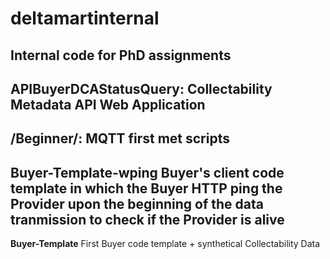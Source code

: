 # deltamartinternal
Internal code for PhD assignments
--
**APIBuyerDCAStatusQuery**:
Collectability Metadata API Web Application
--
**/Beginner/**:
MQTT first met scripts
--
**Buyer-Template-wping**
Buyer's client code template in which the Buyer HTTP ping the Provider upon the beginning of the data tranmission to check if the Provider is alive
--
**Buyer-Template**
First Buyer code template + synthetical Collectability Data

